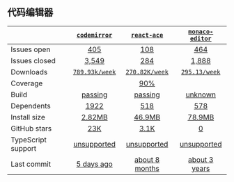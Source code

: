 ## 代码编辑器
|   | [`codemirror`][b0] | [`react-ace`][r0] | [`monaco-editor`][n0] |
|---|:---:|:---:|:----:|
| Issues open           | [405][IO1] | [108][IO2] | [464][IO3] |
| Issues closed         | [3,549][IC1] | [284][IC2] | [1,888][IC3] |
| Downloads             | [`789.93k/week`][DL1] | [`270.82K/week`][DL2] | [`295.13/week`][DL3] |
| Coverage             |  | [90%][cover2] |  |
| Build                 | [passing][bd1] | [passing][bd2] | [unknown][bd3] |
| Dependents            | [1922][dep1] | [518][dep2] | [578][dep3] |
| Install size          | [2.82MB][IS1] | [46.9MB][IS2] | [78.9MB][IS3] |
| GitHub stars          | [23K][stars1] | [3.1K][stars2] | [0][stars3] |
| TypeScript support    | [unsupported][TS1] | [unsupported][TS2] | [unsupported][TS3] |
| Last commit           | [5 days ago][commits1] | [about 8 months][commits2] | [about 3 years][commits3] |

[b0]: https://github.com/codemirror/CodeMirror
[r0]: https://github.com/securingsincity/react-ace
[n0]: https://github.com/Microsoft/monaco-editor

[IO1]: https://github.com/codemirror/CodeMirror/issues
[IO2]: https://github.com/securingsincity/react-ace/issues
[IO3]: https://github.com/microsoft/monaco-editor/issues
[IC1]: https://github.com/codemirror/CodeMirror/issues
[IC2]: https://github.com/securingsincity/react-ace/issues
[IC3]: https://github.com/microsoft/monaco-editor/issues

[DL1]: https://www.npmjs.com/package/codemirror
[DL2]: https://www.npmjs.com/package/react-ace
[DL3]: https://www.npmjs.com/package/monaco-editor

[cover2]: https://coveralls.io/github/securingsincity/react-ace

[bd1]: https://travis-ci.org/github/codemirror/CodeMirror
[bd2]: https://travis-ci.org/github/securingsincity/react-ace
[bd3]: https://travis-ci.org/github/microsoft/monaco-editor

[bug1]: https://github.com/react-grid-layout/react-grid-layout/issues
[bug2]: https://github.com/angular/flex-layout/issues?page=1&q=is%3Aissue+is%3Aopen
[bug3]: https://github.com/jbaysolutions/vue-grid-layout/issues

[dep1]: https://www.npmjs.com/package/codemirror
[dep2]: https://www.npmjs.com/package/react-ace
[dep3]: https://www.npmjs.com/package/monaco-editor

[IS1]: https://packagephobia.com/result?p=codemirror
[IS2]: https://packagephobia.com/result?p=react-ace
[IS3]: https://packagephobia.com/result?p=monaco-editor

[stars1]: https://github.com/codemirror/CodeMirror/stargazers
[stars2]: https://github.com/securingsincity/react-ace/stargazers
[stars3]: https://github.com/Siegrift/react-diagrams/stargazers

[TS1]: https://github.com/bpmn-io/diagram-js/search?l=javascript
[TS2]: https://github.com/jgraph/mxgraph/search?l=javascript
[TS3]: https://github.com/Siegrift/react-diagrams

[commits1]: https://github.com/bpmn-io/diagram-js/commits
[commits2]: https://github.com/jgraph/mxgraph/commits
[commits3]: https://github.com/Siegrift/react-diagrams/commits



